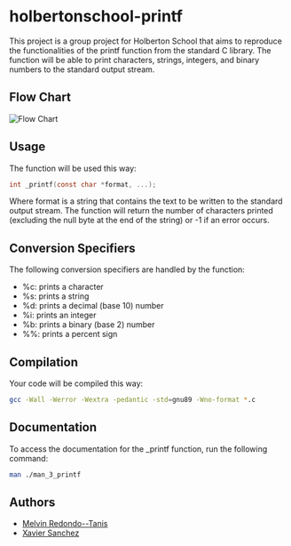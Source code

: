 # holbertonschool-printf
This project is a group project for Holberton School that aims to reproduce the functionalities of the printf function from the standard C library. The function will be able to print characters, strings, integers, and binary numbers to the standard output stream.

## Flow Chart
![Flow Chart]("img/flow_chart.jpg")

## Usage
The function will be used this way:
```C
int _printf(const char *format, ...);
```
Where format is a string that contains the text to be written to the standard output stream. The function will return the number of characters printed (excluding the null byte at the end of the string) or -1 if an error occurs.

## Conversion Specifiers
The following conversion specifiers are handled by the function:
- %c: prints a character
- %s: prints a string
- %d: prints a decimal (base 10) number
- %i: prints an integer
- %b: prints a binary (base 2) number
- %%: prints a percent sign

## Compilation
Your code will be compiled this way:
```bash
gcc -Wall -Werror -Wextra -pedantic -std=gnu89 -Wno-format *.c
```

## Documentation
To access the documentation for the _printf function, run the following command:
```bash
man ./man_3_printf
```

## Authors
- [Melvin Redondo--Tanis]("https://melvin.redondotanis.com")
- [Xavier Sanchez]("https://www.linkedin.com/in/xavier-sanchez-b09b71311/")